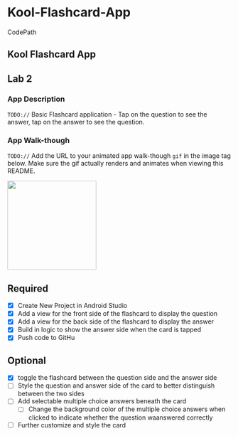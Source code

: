 # Kool-Flashcard-App
CodePath
## Kool Flashcard App

## Lab 2

### App Description
`TODO://` Basic Flashcard application - Tap on the question to see the answer, tap on the answer to see the question.

### App Walk-though
`TODO://` Add the URL to your animated app walk-though `gif` in the image tag below. Make sure the gif actually renders and animates when viewing this README.

<img src="[https://imgur.com/a/xwj8VY7](https://imgur.com/a/xwj8VY7)" width=200><br>



## Required
- [x] Create New Project in Android Studio
- [x] Add a view for the front side of the flashcard to display the question
- [x] Add a view for the back side of the flashcard to display the answer
- [x] Build in logic to show the answer side when the card is tapped
- [x] Push code to GitHu
## Optional
- [x] toggle the flashcard between the question side and the answer side
- [ ] Style the question and answer side of the card to better distinguish between the two sides
- [ ] Add selectable multiple choice answers beneath the card
   - [ ] Change the background color of the multiple choice answers when clicked to indicate whether the question waanswered correctly
- [ ] Further customize and style the card
